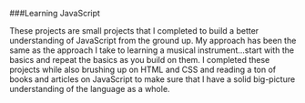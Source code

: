 ###Learning JavaScript

These projects are small projects that I completed to build a better understanding of JavaScript from the ground up. My approach has been the same as the approach I take to learning a musical instrument...start with the basics and repeat the basics as you build on them. I completed these projects while also brushing up on HTML and CSS and reading a ton of books and articles on JavaScript to make sure that I have a solid big-picture understanding of the language as a whole.  